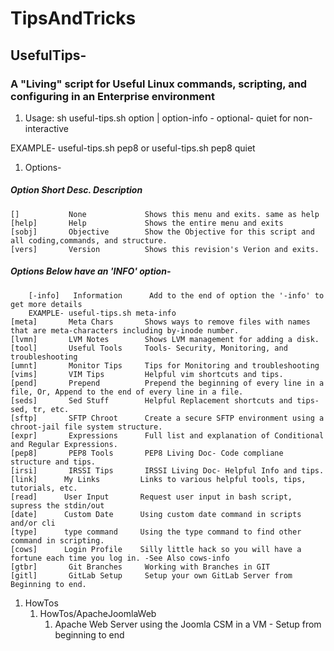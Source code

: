 # TipsAndTricks

## UsefulTips-

### A "Living" script for Useful Linux commands, scripting, and configuring in an Enterprise environment

1. Usage:
sh useful-tips.sh option | option-info - optional- quiet for non-interactive


EXAMPLE- useful-tips.sh pep8 or  useful-tips.sh pep8 quiet

1. Options-
#####    Option	     Short Desc.	      Description
    []	         None	          Shows this menu and exits. same as help
    [help]	     Help             Shows the entire menu and exits
    [sobj]	     Objective        Show the Objective for this script and all coding,commands, and structure.
    [vers]	     Version          Shows this revision's Verion and exits.
#####  Options Below have an 'INFO' option-
        [-info]	  Information      Add to the end of option the '-info' to get more details
        EXAMPLE- useful-tips.sh meta-info
    [meta]	     Meta Chars       Shows ways to remove files with names that are meta-characters including by-inode number.
    [lvmn]	     LVM Notes        Shows LVM management for adding a disk.
    [tool]	     Useful Tools     Tools- Security, Monitoring, and troubleshooting
    [umnt]	     Monitor Tips     Tips for Monitoring and troubleshooting
    [vims]	     VIM Tips         Helpful vim shortcuts and tips.
    [pend]	     Prepend          Prepend the beginning of every line in a file, Or, Append to the end of every line in a file.
    [seds]	     Sed Stuff        Helpful Replacement shortcuts and tips- sed, tr, etc.
    [sftp]	     SFTP Chroot      Create a secure SFTP environment using a chroot-jail file system structure.
    [expr]	     Expressions      Full list and explanation of Conditional and Regular Expressions.
    [pep8]	     PEP8 Tools       PEP8 Living Doc- Code compliane structure and tips.
    [irsi]	     IRSSI Tips       IRSSI Living Doc- Helpful Info and tips.
    [link]      My Links         Links to various helpful tools, tips, tutorials, etc.
    [read]      User Input       Request user input in bash script, supress the stdin/out
    [date]      Custom Date      Using custom date command in scripts and/or cli
    [type]      type command     Using the type command to find other command in scripting.
    [cows]      Login Profile    Silly little hack so you will have a fortune each time you log in. -See Also cows-info
    [gtbr]	     Git Branches     Working with Branches in GIT
    [gitl]	     GitLab Setup     Setup your own GitLab Server from Beginning to end.

1. HowTos
    1. HowTos/ApacheJoomlaWeb
        1. Apache Web Server using the Joomla CSM in a VM - Setup from beginning to end


